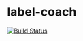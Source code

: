 # label-coach

[![Build Status](https://travis-ci.org/chaitanya2334/label-coach.svg?branch=master)](https://travis-ci.org/chaitanya2334/label-coach)
